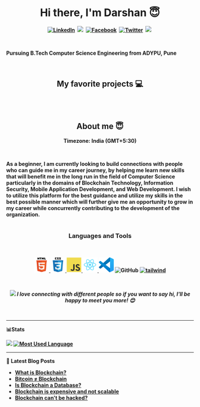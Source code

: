 <p>
<h1 align="center"><b>Hi there, I'm Darshan 😇
</h1>
</p>
<p align="center">
    <a href="https://www.linkedin.com/in/darshan-verma-500509161/"><img
            src="https://img.shields.io/badge/linkedIn-%230077B5.svg?&style=for-the-badge&logo=linkedin&logoColor=white"
            alt="LinkedIn" /></a>&nbsp;
    <a href="http://instagram.com/dv1502"><img
            src="https://img.shields.io/badge/INSTAGRAM-EA5851?style=for-the-badge&logo=instagram&logoColor=white"
            Portfolio" /></a>&nbsp;
    <a href="https://www.facebook.com/belikedarshan/"><img
            src="https://img.shields.io/badge/FACEBOOK-3D5B97?style=for-the-badge&logo=facebook&logoColor=white"
            alt="Facebook" /></a>&nbsp;
    <a href="https://www.twitter.com/Darshan90388127"><img
            src="https://img.shields.io/badge/Twitter-1DA1F2?style=for-the-badge&logo=twitter&logoColor=white"
            alt="Twitter" /></a>&nbsp;
    <a href="https://wa.me/qr/O3DBH6KV5RMQD1"><img
            src="https://img.shields.io/badge/WHATSAPP-e4fce3?style=for-the-badge&logo=whatsapp&logoColor=white alt="
            HashNode" /></a>&nbsp;
</p>
<br />

<p>Pursuing B.Tech Computer Science Engineering from ADYPU, Pune</p>
<br />

<h2 align="center">My favorite projects 💻</h2>
<br />

<!-- <p align="center">
    <img width="400" src="https://github.com/YuriDevAT/sos-animals/blob/main/public/thumbnail-sos.png" />
    <img width="400" src="https://github.com/YuriDevAT/smart-shopping-list/blob/main/public/Thumbnail.png" />
    <a href="https://github.com/YuriDevAT/sos-animals">
        <img align=""
            src="https://github-readme-stats.vercel.app/api/pin/?username=YuriDevAT&repo=sos-animals&theme=tokyonight" />
    </a>
    <a href="https://github.com/YuriDevAT/smart-shopping-list">
        <img align=""
            src="https://github-readme-stats.vercel.app/api/pin/?username=YuriDevAT&repo=smart-shopping-list&theme=tokyonight" />
    </a>
    <img width="400" src="https://github.com/YuriDevAT/nikki-my-diary/blob/main/public/thumbnail-nikki.png" />
    <img width="400" src="https://github.com/YuriDevAT/instagram-clone/blob/main/thumbnail-instagram.png" />
    <a href="https://github.com/YuriDevAT/nikki-my-diary">
        <img align=""
            src="https://github-readme-stats.vercel.app/api/pin/?username=YuriDevAT&repo=nikki-my-diary&theme=tokyonight" />
    </a>
    <a href="https://github.com/YuriDevAT/instagram-clone">
        <img align=""
            src="https://github-readme-stats.vercel.app/api/pin/?username=YuriDevAT&repo=instagram-clone&theme=tokyonight" />
    </a>
</p> -->

<br />

<h2 align="center">About me 😇</h2>
<p align="center">
    Timezone: India (GMT+5:30)
</p>
<br />
<p>As a beginner, I am currently looking to build connections with people who can guide me in my career journey, by helping
me learn new skills that will benefit me in the long run in the field of Computer Science particularly in the domains of
Blockchain Technology, Information Security, Mobile Application Development, and Web Development. I wish to utilize this
platform for the best guidance and utilize my skills in the best possible manner which will further give me an
opportunity to grow in my career while concurrently contributing to the development of the organization.

<br />
<br />
<p>
<h3 align="center"> Languages and Tools</h3>
</p>
<br />
<p align="center">
    <a href="https://www.w3.org/html/" target="_blank"> <img
            src="https://raw.githubusercontent.com/devicons/devicon/master/icons/html5/html5-original-wordmark.svg"
            alt="html5" width="40" height="40" /> </a>
    <a href="https://www.w3schools.com/css/" target="_blank"> <img
            src="https://raw.githubusercontent.com/devicons/devicon/master/icons/css3/css3-original-wordmark.svg"
            alt="css3" width="40" height="40" /> </a>
    <a href="https://developer.mozilla.org/en-US/docs/Web/JavaScript" target="_blank"> <img
            src="https://raw.githubusercontent.com/devicons/devicon/master/icons/javascript/javascript-original.svg"
            alt="javascript" width="40" height="40" /> </a>
    <a href="https://reactjs.org/" target="_blank"> <img
            src="https://raw.githubusercontent.com/github/explore/80688e429a7d4ef2fca1e82350fe8e3517d3494d/topics/react/react.png"
            alt="react" width="40" height="40" /> </a>
    <!--<a href="https://nextjs.org/" target="_blank"> <img src="https://github.com/YuriDevAT/YuriDevAT/blob/main/nextjs.png" alt="nextjs" width="40" height="40"/> </a>-->
    <img alt="Visual Studio Code" width="40px"
        src="https://raw.githubusercontent.com/github/explore/80688e429a7d4ef2fca1e82350fe8e3517d3494d/topics/visual-studio-code/visual-studio-code.png" />
    <img alt="GitHub" width="40px" src="https://github.com/YuriDevAT/YuriDevAT/blob/main/github_.png" />
    <a href="https://tailwindcss.com/" target="_blank"> <img
            src="https://www.vectorlogo.zone/logos/tailwindcss/tailwindcss-icon.svg" alt="tailwind" width="40"
            height="40" /> </a>
    <!--<a href="https://www.figma.com/" target="_blank"> <img src="https://www.vectorlogo.zone/logos/figma/figma-icon.svg" alt="figma" width="40" height="40"/> </a>-->
</p>
<br />
<p align="center">
    <img src="https://media.giphy.com/media/LnQjpWaON8nhr21vNW/giphy.gif" width="60"> <em><b>I love connecting with
            different people</b> so if you want to say <b>hi, I'll be happy to meet you more!</b> 😊</em>
</p>
<br />

---

📊**Stats** <br>

[![](https://github-readme-stats.vercel.app/api?username=dv64bit&theme=radical&show_icons=true&layout=compact)](https://github.com/anuraghazra/github-readme-stats)
[![Most Used Language](https://github-readme-stats.vercel.app/api/top-langs/?username=dv64bit&theme=radical&show_icons=true&layout=compact)](https://github.com/anuraghazra/github-readme-stats)

---

📕 **Latest Blog Posts**

<!-- BLOG-POST-LIST:START -->
- [What is Blockchain?](https://blockchain64bit.blogspot.com/2021/05/whatisblockchain.html)
- [Bitcoin ≠ Blockchain](https://blockchain64bit.blogspot.com/2021/05/bitcoin-blockchain.html)
- [Is Blockchain a Database?](https://blockchain64bit.blogspot.com/2021/05/is-blockchain-database.html)
- [Blockchain is expensive and not scalable
](https://blockchain64bit.blogspot.com/2021/05/blockchain-is-expensive-and-not-scalable.html)
- [Blockchain can't be hacked?](https://blockchain64bit.blogspot.com/2021/05/blockchain-cant-be-hacked.html)
<!-- BLOG-POST-LIST:END -->



